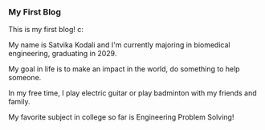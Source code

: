 ### My First Blog

This is my first blog! c:

My name is Satvika Kodali and I'm currently majoring in biomedical engineering, graduating in 2029. 

My goal in life is to make an impact in the world, do something to help someone.

In my free time, I play electric guitar or play badminton with my friends and family. 

My favorite subject in college so far is Engineering Problem Solving!
